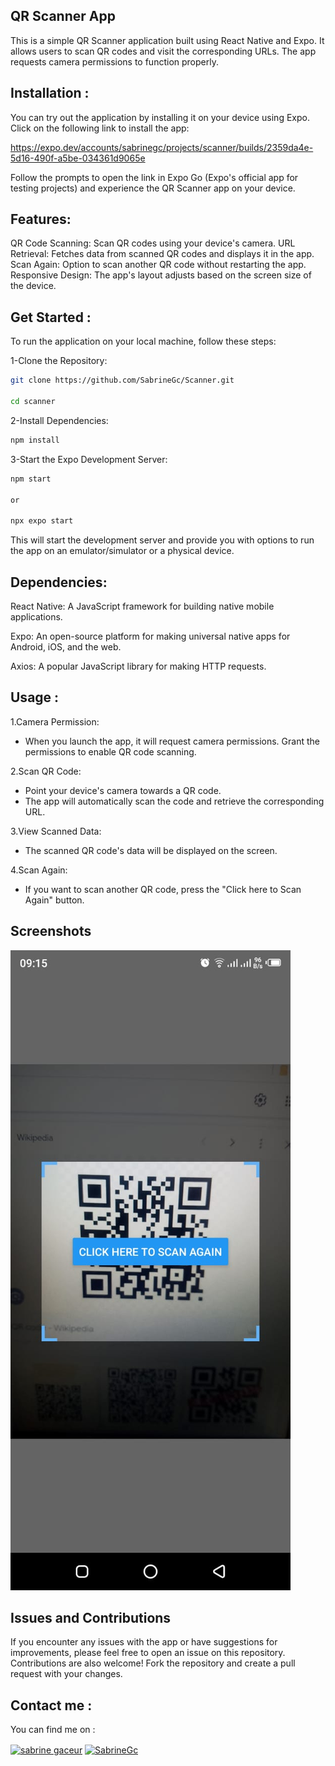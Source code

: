 ## QR Scanner App
This is a simple QR Scanner application built using React Native and Expo. It allows users to scan QR codes and visit the corresponding URLs. The app requests camera permissions to function properly.

## Installation :

You can try out the application by installing it on your device using Expo. Click on the following link to install the app:

https://expo.dev/accounts/sabrinegc/projects/scanner/builds/2359da4e-5d16-490f-a5be-034361d9065e

Follow the prompts to open the link in Expo Go (Expo's official app for testing projects) and experience the QR Scanner app on your device.

## Features:

QR Code Scanning: Scan QR codes using your device's camera.
URL Retrieval: Fetches data from scanned QR codes and displays it in the app.
Scan Again: Option to scan another QR code without restarting the app.
Responsive Design: The app's layout adjusts based on the screen size of the device.



## Get Started : 

To run the application on your local machine, follow these steps:

1-Clone the Repository:

```bash 
git clone https://github.com/SabrineGc/Scanner.git

cd scanner
```
2-Install Dependencies:

```bash
npm install
```

3-Start the Expo Development Server:

```bash
npm start 

or 

npx expo start

```

This will start the development server and provide you with options to run the app on an emulator/simulator or a physical device.

## Dependencies:

React Native: A JavaScript framework for building native mobile applications.

Expo: An open-source platform for making universal native apps for Android, iOS, and the web.

Axios: A popular JavaScript library for making HTTP requests.


## Usage :

1.Camera Permission:

  * When you launch the app, it will request camera permissions. Grant the permissions to enable QR code scanning.

2.Scan QR Code:

  * Point your device's camera towards a QR code.
  * The app will automatically scan the code and retrieve the corresponding URL.

3.View Scanned Data:

  * The scanned QR code's data will be displayed on the screen.

4.Scan Again:

  * If you want to scan another QR code, press the "Click here to Scan Again" button.

  ## Screenshots

 ![Home page](assets/WhatsApp%20Image%202023-09-29%20at%2010.16.22.jpeg) 

 ## Issues and Contributions

If you encounter any issues with the app or have suggestions for improvements, please feel free to open an issue on this repository. Contributions are also welcome! Fork the repository and create a pull request with your changes.

## Contact me :

You can find me on :

<p>
<a href="https://linkedin.com/in/sabrine-gaceur-2480b6119" target="blank"><img align="center" src="https://img.shields.io/badge/linkedin-%23039BE5.svg?style=for-the-badge&logo=linkedin" alt="sabrine gaceur" height="30" width="90"/></a>
<a href="https://github.com/SabrineGc" target="blank"><img align="center" src="https://img.shields.io/badge/github-%23039BE5.svg?style=for-the-badge&logo=github&logoColor=black" alt="SabrineGc" height="30" width="90"/></a>
</p>
